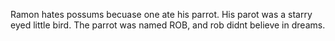 Ramon hates possums becuase one ate his parrot.
His parot was a starry eyed little bird.
The parrot was named ROB, 
and rob didnt believe in dreams.
